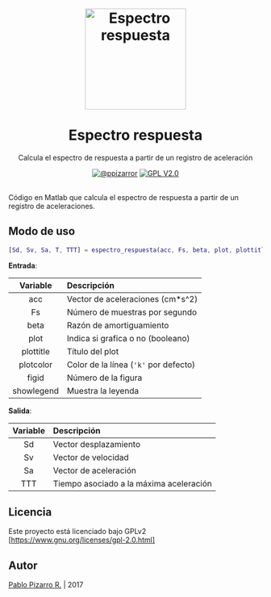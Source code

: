 <h1 align="center">
  <img alt="Espectro respuesta" src="http://ppizarror.com/resources/other/matlab.png" width="200px" height="200px" />
  <br /><br />
  Espectro respuesta</h1>
<p align="center">Calcula el espectro de respuesta a partir de un registro de aceleración</p>
<div align="center"><a href="http://ppizarror.com"><img alt="@ppizarror" src="http://ppizarror.com/badges/autor.svg" /></a>
<a href="https://www.gnu.org/licenses/old-licenses/gpl-2.0.html"><img alt="GPL V2.0" src="http://ppizarror.com/badges/licenciagpl2.svg" /></a>
</div><br />

Código en Matlab que calcula el espectro de respuesta a partir de un registro de aceleraciones.

## Modo de uso
```matlab
[Sd, Sv, Sa, T, TTT] = espectro_respuesta(acc, Fs, beta, plot, plottitle, plotcolor, figid, showlegend)
```

**Entrada**:

| Variable | Descripción |
| :-: | :--|
| acc | Vector de aceleraciones (cm*s^2) |
| Fs | Número de muestras por segundo |
| beta | Razón de amortiguamiento |
| plot | Indica si grafica o no (booleano) |
| plottitle | Título del plot |
| plotcolor | Color de la línea (```'k'``` por defecto) |
| figid | Número de la figura |
| showlegend | Muestra la leyenda |

**Salida**:

| Variable | Descripción |
| :-: | :--|
| Sd | Vector desplazamiento |
| Sv | Vector de velocidad |
| Sa | Vector de aceleración |
| TTT | Tiempo asociado a la máxima aceleración |
    
## Licencia
Este proyecto está licenciado bajo GPLv2 [https://www.gnu.org/licenses/gpl-2.0.html]

## Autor
<a href="http://ppizarror.com" title="ppizarror">Pablo Pizarro R.</a> | 2017
